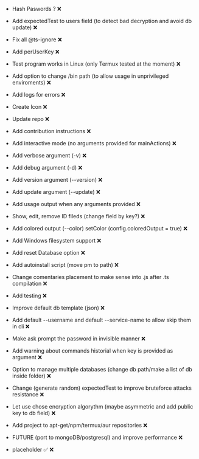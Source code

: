 + Hash Paswords ? ❌
+ Add expectedTest to users field (to detect bad decryption and avoid db update) ❌
+ Fix all @ts-ignore ❌
+ Add perUserKey ❌
+ Test program works in Linux (only Termux tested at the moment) ❌
+ Add option to change /bin path (to allow usage in unprivileged enviroments) ❌
+ Add logs for errors ❌
+ Create Icon ❌
+ Update repo ❌ 
+ Add contribution instructions ❌
+ Add interactive mode (no arguments provided for mainActions) ❌
+ Add verbose argument (-v) ❌
+ Add debug argument (-d) ❌
+ Add version argument (--version) ❌
+ Add update argument (--update) ❌
+ Add usage output when any arguments provided ❌
+ Show, edit, remove ID fileds (change field by key?) ❌
+ Add colored output (--color) setColor (config.coloredOutput = true) ❌
+ Add Windows filesystem support ❌
+ Add reset Database option ❌
+ Add autoinstall script (move pm to path) ❌
+ Change comentaries placement to make sense into .js after .ts compilation ❌
+ Add testing ❌
+ Improve default db template (json) ❌
+ Add default --username and default --service-name to allow skip them in cli ❌
+ Make ask prompt the password in invisible manner ❌
+ Add warning about commands historial when key is provided as argument ❌
+ Option to manage multiple databases (change db path/make a list of db inside folder) ❌
+ Change (generate random) expectedTest to improve bruteforce attacks resistance ❌
+ Let use chose encryption algorythm (maybe asymmetric and add public key to db field) ❌
+ Add project to apt-get/npm/termux/aur repositories ❌
+ FUTURE (port to mongoDB/postgresql) and improve performance ❌

+ placeholder ✅ ❌
